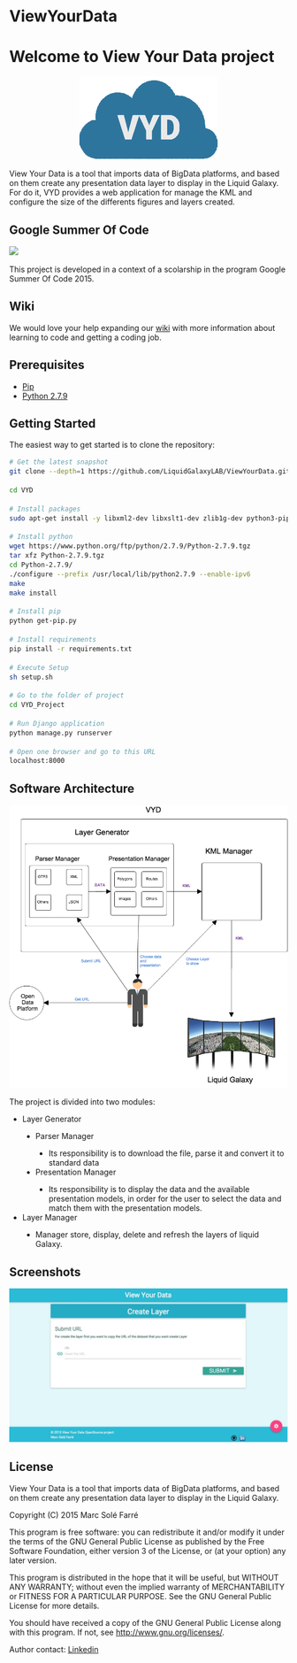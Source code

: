 # ViewYourData

Welcome to View Your Data project
=======================
<p align="center">
  <img src="https://github.com/LiquidGalaxyLAB/ViewYourData/blob/master/VYD_Project/VYD/static/images/logo_VYD.png">

</p>

View Your Data is a tool that imports data of BigData platforms, and based on them create any presentation data layer to display in the Liquid Galaxy. 
For do it, VYD provides a web application for manage the KML and configure the size of the differents figures and layers created.




Google Summer Of Code
------------
<img src="https://1.bp.blogspot.com/-vIaQK-is11M/VC2kGKZ3udI/AAAAAAAAYzY/aZ63pTa5h6U/s1600/image01.jpg">

This project is developed in a context of a scolarship in the program Google Summer Of Code 2015.

Wiki
------------

We would love your help expanding our [wiki](https://github.com/LiquidGalaxyLAB/ViewYourData/wiki) with more information about learning to code and getting a coding job.

Prerequisites
-------------

- [Pip](https://pypi.python.org/pypi/pip)
- [Python 2.7.9](https://www.python.org/downloads/release/python-279/)

Getting Started
---------------

The easiest way to get started is to clone the repository:

```bash
# Get the latest snapshot
git clone --depth=1 https://github.com/LiquidGalaxyLAB/ViewYourData.git VYD

cd VYD

# Install packages
sudo apt-get install -y libxml2-dev libxslt1-dev zlib1g-dev python3-pip

# Install python
wget https://www.python.org/ftp/python/2.7.9/Python-2.7.9.tgz
tar xfz Python-2.7.9.tgz
cd Python-2.7.9/
./configure --prefix /usr/local/lib/python2.7.9 --enable-ipv6
make
make install

# Install pip
python get-pip.py

# Install requirements
pip install -r requirements.txt

# Execute Setup
sh setup.sh

# Go to the folder of project
cd VYD_Project

# Run Django application
python manage.py runserver

# Open one browser and go to this URL
localhost:8000


```

Software Architecture
-------
<img src="https://github.com/LiquidGalaxyLAB/ViewYourData/blob/master/VYD_Project/VYD/static/images/SoftwareArchitecture.png">

The project is divided into two modules:

<ul style="list-style-type:disc">
  <li>Layer Generator</li>
    <ul style="list-style-type:disc">
      <li>Parser Manager</li>
          <ul style="list-style-type:disc">
            <li>Its responsibility is to download the file, parse it and convert it to standard data</li>
          </ul> 
      <li>Presentation Manager</li>
      <ul style="list-style-type:disc">
            <li>Its responsibility is to display the data and the available presentation models, in order for the user to select the data and match them with the presentation models.</li>
          </ul> 
    </ul> 
  <li>Layer Manager</li>
    <ul style="list-style-type:disc">
            <li>Manager store, display, delete and refresh the layers of liquid Galaxy.</li>
          </ul> 
    </ul> 
</ul> 

Screenshots
-------
<img src="https://github.com/LiquidGalaxyLAB/ViewYourData/blob/master/VYD_Project/VYD/static/images/submit_url.jpg">

License
-------

  View Your Data is a tool that imports data of BigData platforms, and based on
  them create any presentation data layer to display in the Liquid Galaxy.

  Copyright (C) 2015  Marc Solé Farré

  This program is free software: you can redistribute it and/or modify
  it under the terms of the GNU General Public License as published by
  the Free Software Foundation, either version 3 of the License, or
  (at your option) any later version.

  This program is distributed in the hope that it will be useful,
  but WITHOUT ANY WARRANTY; without even the implied warranty of
  MERCHANTABILITY or FITNESS FOR A PARTICULAR PURPOSE.  See the
  GNU General Public License for more details.

  You should have received a copy of the GNU General Public License
  along with this program.  If not, see <http://www.gnu.org/licenses/>.

  Author contact: [Linkedin](https://www.linkedin.com/pub/marc-sol%C3%A9-farr%C3%A9/6a/55b/9b3) 
  

